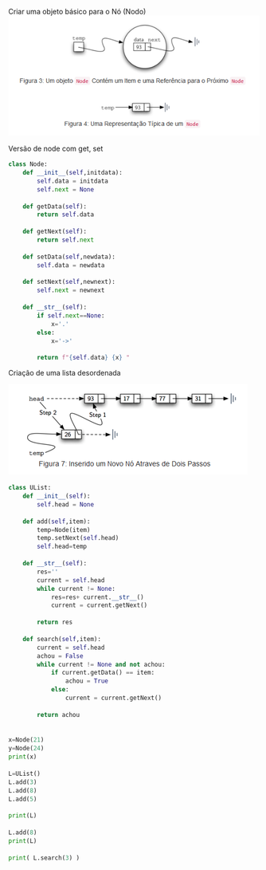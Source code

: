 Criar uma objeto básico para o Nó (Nodo)
![](Pasted%20image%2020241121091637.png)

Versão de node com get, set

```python
class Node:
    def __init__(self,initdata):
        self.data = initdata
        self.next = None

    def getData(self):
        return self.data

    def getNext(self):
        return self.next

    def setData(self,newdata):
        self.data = newdata

    def setNext(self,newnext):
        self.next = newnext

    def __str__(self):
        if self.next==None:
            x='.'
        else:
            x='->'
                
        return f"{self.data} {x} "
```

Criação de uma lista desordenada

![](Pasted%20image%2020241121091940.png)


```python
class UList:
    def __init__(self):
        self.head = None

    def add(self,item):
        temp=Node(item)
        temp.setNext(self.head)
        self.head=temp

    def __str__(self):
        res=''
        current = self.head
        while current != None:
            res=res+ current.__str__()
            current = current.getNext()

        return res

    def search(self,item):
        current = self.head
        achou = False
        while current != None and not achou:
            if current.getData() == item:
                achou = True
            else:
                current = current.getNext()
    
        return achou


x=Node(21)
y=Node(24)
print(x)

L=UList()
L.add(3)
L.add(8)
L.add(5)

print(L)

L.add(8)
print(L)

print( L.search(3) )
```

